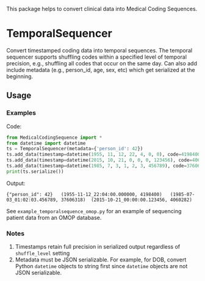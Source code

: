 This package helps to convert clinical data into Medical Coding Sequences.


# TemporalSequencer
Convert timestamped coding data into temporal sequences.
The temporal sequencer supports shuffling codes within a specified level of
temporal precision, e.g., shuffling all codes that occur on the same day.
Can also add include metadata (e.g., person_id, age, sex, etc) which get
serialized at the beginning.


## Usage

### Examples
Code:
``` Python
from MedicalCodingSequence import *
from datetime import datetime
ts = TemporalSequencer(metadata={'person_id': 42})
ts.add_data(timestamp=datetime(1955, 11, 12, 22, 4, 0, 0), code=4198400)
ts.add_data(timestamp=datetime(2015, 10, 21, 0, 0, 0, 123456), code=4060282)
ts.add_data(timestamp=datetime(1985, 7, 3, 1, 2, 3, 456789), code=37606318)
print(ts.serialize())
```

Output:
```
{"person_id": 42}	(1955-11-12_22:04:00.000000, 4198400)	(1985-07-03_01:02:03.456789, 37606318)	(2015-10-21_00:00:00.123456, 4060282)
```

See `example_temporalsequence_omop.py` for an example of sequencing patient
data from an OMOP database.

### Notes
1. Timestamps retain full precision in serialized output regardless of
`shuffle_level` setting
1. Metadata must be JSON serializable. For example, for DOB, convert
Python `datetime` objects to string first since `datetime` objects are not
JSON serializable.
